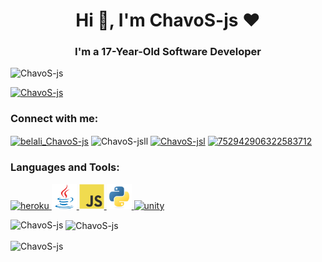 <h1 align="center">Hi 👋, I'm ChavoS-js ❤️</h1>
<h3 align="center">I'm a 17-Year-Old Software Developer</h3>

<p align="left"> <img src="https://komarev.com/ghpvc/?username=ChavoS-js&label=Profile%20views&color=0e75b6&style=flat" alt="ChavoS-js" /> </p>

<p align="left"> <a href="https://github.com/ryo-ma/github-profile-trophy"><img src="https://github-profile-trophy.vercel.app/?username=ChavoS-js" alt="ChavoS-js" /></a> </p>

<h3 align="left">Connect with me:</h3>
<p align="left">
<a href="https://twitter.com/belali_ChavoS-js" target="blank"><img align="center" src="https://raw.githubusercontent.com/rahuldkjain/github-profile-readme-generator/master/src/images/icons/Social/twitter.svg" alt="belali_ChavoS-js" height="30" width="40" /></a>
<a" target="blank"><img align="center" src="https://raw.githubusercontent.com/rahuldkjain/github-profile-readme-generator/master/src/images/icons/Social/instagram.svg" alt="ChavoS-jsll" height="30" width="40" /></a>
<a href="https://www.youtube.com/c/ChavoS-js" target="blank"><img align="center" src="https://raw.githubusercontent.com/rahuldkjain/github-profile-readme-generator/master/src/images/icons/Social/youtube.svg" alt="ChavoS-jsl" height="30" width="40" /></a>
<a href="https://discord.gg/752942906322583712" target="blank"><img align="center" src="https://raw.githubusercontent.com/rahuldkjain/github-profile-readme-generator/master/src/images/icons/Social/discord.svg" alt="752942906322583712" height="30" width="40" /></a>
</p>

<h3 align="left">Languages and Tools:</h3>
<a href="https://heroku.com" target="_blank" rel="noreferrer"> <img src="https://www.vectorlogo.zone/logos/heroku/heroku-icon.svg" alt="heroku" width="40" height="40"/> </a> <a href="https://www.java.com" target="_blank" rel="noreferrer"> <img src="https://raw.githubusercontent.com/devicons/devicon/master/icons/java/java-original.svg" alt="java" width="40" height="40"/> </a> <a href="https://developer.mozilla.org/en-US/docs/Web/JavaScript" target="_blank" rel="noreferrer"> <img src="https://raw.githubusercontent.com/devicons/devicon/master/icons/javascript/javascript-original.svg" alt="javascript" width="40" height="40"/> </a> <a href="https://www.python.org" target="_blank" rel="noreferrer"> <img src="https://raw.githubusercontent.com/devicons/devicon/master/icons/python/python-original.svg" alt="python" width="40" height="40"/> </a> <a href="https://unity.com/" target="_blank" rel="noreferrer"> <img src="https://www.vectorlogo.zone/logos/unity3d/unity3d-icon.svg" alt="unity" width="40" height="40"/> </a> </p>

<p><img align="left" src="https://github-readme-stats.vercel.app/api/top-langs?username=ChavoS-js&show_icons=true&locale=en&layout=compact" alt="ChavoS-js" /></p>

<p>&nbsp;<img align="center" src="https://github-readme-stats.vercel.app/api?username=ChavoS-js&show_icons=true&locale=en" alt="ChavoS-js" /></p>

<p><img align="center" src="https://github-readme-streak-stats.herokuapp.com/?user=ChavoS-js&" alt="ChavoS-js" /></p>

